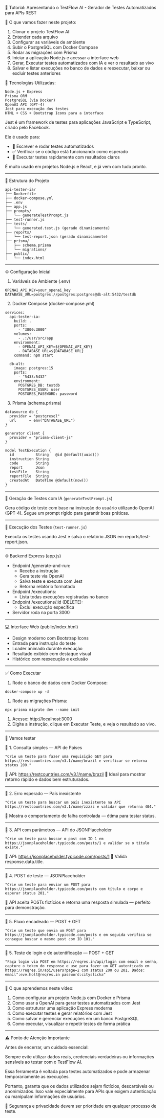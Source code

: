 🎥 Tutorial: Apresentando o TestFlow AI - Gerador de Testes Automatizados para APIs REST

🎯 O que vamos fazer neste projeto:

1. Clonar o projeto TestFlow AI
2. Entender cada arquivo
3. Configurar as variáveis de ambiente
4. Subir o PostgreSQL com Docker Compose
5. Rodar as migrações com Prisma
6. Iniciar a aplicação Node.js e acessar a interface web
7. Gerar, Executar testes automatizados com IA e ver o resultado ao vivo
8. Salvar e listar execuções no banco de dados e reexecutar, baixar ou excluir testes anteriores

🔧 Tecnologias Utilizadas:
```
Node.js + Express
Prisma ORM
PostgreSQL (via Docker)
OpenAI API (GPT-4)
Jest para execução dos testes
HTML + CSS + Bootstrap Icons para a interface
```
Jest é um framework de testes para aplicações JavaScript e TypeScript, criado pelo Facebook.

Ele é usado para:

* 🧪 Escrever e rodar testes automatizados
* ✅ Verificar se o código está funcionando como esperado
* 🚀 Executar testes rapidamente com resultados claros

É muito usado em projetos Node.js e React, e já vem com tudo pronto.

---

📁 Estrutura do Projeto
```
api-tester-ia/
├── Dockerfile
├── docker-compose.yml
├── .env
├── app.js
├── prompts/
│   └── generateTestPrompt.js
├── test-runner.js
├── tests/
│   └── generated.test.js (gerado dinamicamente)
├── reports/
│   └── test-report.json (gerado dinamicamente)
├── prisma/
│   ├── schema.prisma
│   └── migrations/
├── public/
│   └── index.html
```
---

⚙️ Configuração Inicial

1. Variáveis de Ambiente (.env)
```
OPENAI_API_KEY=your_openai_key
DATABASE_URL=postgres://postgres:postgres@db-alt:5432/testdb
```
2. Docker Compose (docker-compose.yml)

```
services:
  api-tester-ia:
    build: .
    ports:
      - "3000:3000"
    volumes:
      - .:/usr/src/app
    environment:
      - OPENAI_API_KEY=${OPENAI_API_KEY}
      - DATABASE_URL=${DATABASE_URL}
    command: npm start

  db-alt:
    image: postgres:15
    ports:
      - "5433:5432"
    environment:
      POSTGRES_DB: testdb
      POSTGRES_USER: user
      POSTGRES_PASSWORD: password
```
3. Prisma (schema.prisma)
```
datasource db {
  provider = "postgresql"
  url      = env("DATABASE_URL")
}

generator client {
  provider = "prisma-client-js"
}

model TestExecution {
  id          String   @id @default(uuid())
  instruction String
  code        String
  report      Json
  testFile    String
  reportFile  String
  createdAt   DateTime @default(now())
}
```

---

🧠 Geração de Testes com IA (```generateTestPrompt.js```)

Gera código de teste com base na instrução do usuário utilizando OpenAI (GPT-4). Segue um prompt rígido para garantir boas práticas.

---

🧪 Execução dos Testes (```test-runner.js```)

Executa os testes usando Jest e salva o relatório JSON em reports/test-report.json.

---

🌐 Backend Express (app.js)

* Endpoint /generate-and-run:
  * Recebe a instrução
  * Gera teste via OpenAI
  * Salva teste e executa com Jest
  * Retorna relatório formatado
* Endpoint /executions:
  * Lista todas execuções registradas no banco
* Endpoint /executions/:id (DELETE):
  * Exclui execução específica
* Servidor roda na porta 3000

---

💻 Interface Web (public/index.html)

* Design moderno com Bootstrap Icons
* Entrada para instrução do teste
* Loader animado durante execução
* Resultado exibido com destaque visual
* Histórico com reexecução e exclusão

---

✅ Como Executar

1. Rode o banco de dados com Docker Compose:
```
docker-compose up -d
```
1. Rode as migrações Prisma:
```
npx prisma migrate dev --name init
```

1. Acesse: http://localhost:3000
2. Digite a instrução, clique em Executar Teste, e veja o resultado ao vivo.

---

🧪 Vamos testar

🔹 1. Consulta simples — API de Países
```
"Crie um teste para fazer uma requisição GET para https://restcountries.com/v3.1/name/brazil e verificar se retorna status 200."
```
📌 API: https://restcountries.com/v3.1/name/brazil
🧪 Ideal para mostrar retorno rápido e dados bem estruturados.

---

🔹 2. Erro esperado — País inexistente
```
"Crie um teste para buscar um país inexistente na API https://restcountries.com/v3.1/name/zzzzz e validar que retorna 404."
```
📌 Mostra o comportamento de falha controlada — ótima para testar status.

---

🔹 3. API com parâmetros — API do JSONPlaceholder
```
"Crie um teste para buscar o post com ID 1 em https://jsonplaceholder.typicode.com/posts/1 e validar se o título existe."
```
📌 API: https://jsonplaceholder.typicode.com/posts/1
🔎 Valida response.data.title.

---

🔹 4. POST de teste — JSONPlaceholder
```
"Crie um teste para enviar um POST para https://jsonplaceholder.typicode.com/posts com título e corpo e esperar status 201."
```
📝 API aceita POSTs fictícios e retorna uma resposta simulada — perfeito para demonstração.

---

🔹 5. Fluxo encadeado — POST + GET
```
"Crie um teste que envia um POST para https://jsonplaceholder.typicode.com/posts e em seguida verifica se consegue buscar o mesmo post com ID 101."
```
---

🔹 5. Teste de login e de autentificação — POST + GET
```
"Faça login via POST em https://reqres.in/api/login com email e senha, capture o token do response e use para fazer um GET autenticado em https://reqres.in/api/users?page=2 com status 200 ou 201. Dados:  email":eve.holt@reqres.in password:cityslicka"
```
---

🎯  O que aprendemos neste vídeo:

1. Como configurar um projeto Node.js com Docker e Prisma
2. Como usar a OpenAI para gerar testes automatizados com Jest
3. Como estruturar uma aplicação Express moderna
4. Como executar testes e gerar relatórios com Jest
5. Como salvar e gerenciar execuções em um banco PostgreSQL
6. Como executar, visualizar e repetir testes de forma prática

---

⚠️ Ponto de Atenção Importante

Antes de encerrar, um cuidado essencial:

Sempre evite utilizar dados reais, credenciais verdadeiras ou informações sensíveis ao testar com o TestFlow AI.

Essa ferramenta é voltada para testes automatizados e pode armazenar temporariamente as execuções.

Portanto, garanta que os dados utilizados sejam fictícios, descartáveis ou anonimizados.
Isso vale especialmente para APIs que exigem autenticação ou manipulam informações de usuários.

🔐 Segurança e privacidade devem ser prioridade em qualquer processo de teste.

